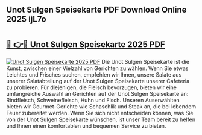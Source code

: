 ## Unot Sulgen Speisekarte PDF Download Online 2025 ijL7o

# <h2><a href="http://gcbddhy.nevu.top/?p=Unot+Sulgen+Speisekarte">🔗 👉🔴 Unot Sulgen Speisekarte 2025 PDF</a></h2>

[![Unot Sulgen Speisekarte 2025 PDF](https://i.imgur.com/dBaPXMq.png)](http://gcbddhy.nevu.top/?p=Unot+Sulgen+Speisekarte)
Die Unot Sulgen Speisekarte ist die Kunst, zwischen einer Vielzahl von Gerichten zu wählen. Wenn Sie etwas Leichtes und Frisches suchen, empfehlen wir Ihnen, unsere Salate aus unserer Salatabteilung auf der Unot Sulgen Speisekarte unserer Cafeteria zu probieren. Für diejenigen, die Fleisch bevorzugen, bieten wir eine umfangreiche Auswahl an Gerichten auf der Unot Sulgen Speisekarte an: Rindfleisch, Schweinefleisch, Huhn und Fisch. Unseren Auserwählten bieten wir Gourmet-Gerichte wie Schaschlik und Steak an, die bei lebendem Feuer zubereitet werden. Wenn Sie sich nicht entscheiden können, was Sie von der Unot Sulgen Speisekarte wünschen, ist unser Team bereit zu helfen und Ihnen einen komfortablen und bequemen Service zu bieten.
